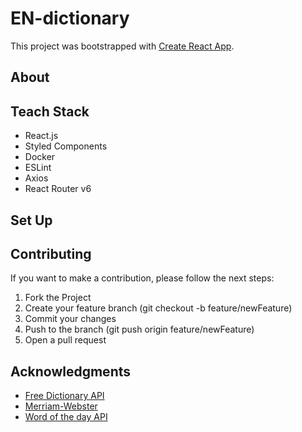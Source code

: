 # EN-dictionary

This project was bootstrapped with [Create React App](https://github.com/facebook/create-react-app).

## About

## Teach Stack

- React.js
- Styled Components
- Docker
- ESLint
- Axios
- React Router v6

## Set Up

## Contributing

If you want to make a contribution, please follow the next steps:

1. Fork the Project
2. Create your feature branch (git checkout -b feature/newFeature)
3. Commit your changes
4. Push to the branch (git push origin feature/newFeature)
5. Open a pull request

## Acknowledgments

- [Free Dictionary API](https://dictionaryapi.dev/ "Free Dictionary API")
- [Merriam-Webster](https://www.merriam-webster.com/ "Merriam-Webster")
- [Word of the day API](https://github.com/spiedra/word-of-the-day "Word of the day API")
